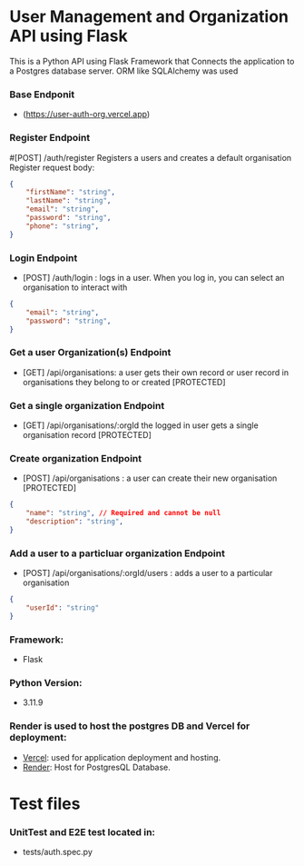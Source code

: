 # User Management and Organization API using Flask

This is a Python API using Flask Framework that Connects the application to a Postgres database server. ORM like SQLAlchemy was used

### Base Endponit
- (https://user-auth-org.vercel.app)

### Register Endpoint
#[POST] /auth/register Registers a users and creates a default organisation Register request body:

```json
{
	"firstName": "string",
	"lastName": "string",
	"email": "string",
	"password": "string",
	"phone": "string",
}
```

### Login Endpoint
- [POST] /auth/login : logs in a user. When you log in, you can select an organisation to interact with 

```json
{
	"email": "string",
	"password": "string",
}
```

### Get a user Organization(s) Endpoint
- [GET] /api/organisations: a user gets their own record or user record in organisations they belong to or created [PROTECTED]


### Get a single organization Endpoint
- [GET] /api/organisations/:orgId the logged in user gets a single organisation record [PROTECTED]


### Create organization Endpoint
- [POST] /api/organisations : a user can create their new organisation [PROTECTED]

```json
{
	"name": "string", // Required and cannot be null
	"description": "string",
}
```

### Add a user to a particluar organization Endpoint
- [POST] /api/organisations/:orgId/users : adds a user to a particular organisation

```json
{
	"userId": "string"
}
```

### Framework:
- Flask

### Python Version:
- 3.11.9

### Render is used to host the postgres DB and Vercel for deployment:
- [Vercel](https://vercel.com/): used for application deployment and hosting.
- [Render](https://dashboard.render.com/): Host for PostgresQL Database.

# Test files
### UnitTest and E2E test located in:
- tests/auth.spec.py

